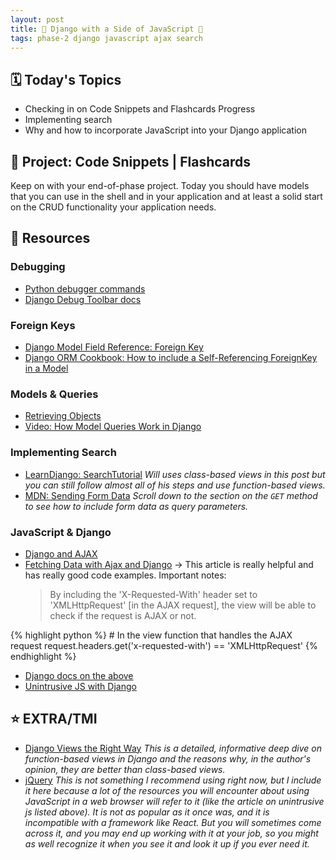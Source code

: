 ```yaml
---
layout: post
title: 🍔 Django with a Side of JavaScript 🍟
tags: phase-2 django javascript ajax search
---
```


## 🗓️ Today's Topics

- Checking in on Code Snippets and Flashcards Progress
- Implementing search
- Why and how to incorporate JavaScript into your Django application

## 🎯 Project: Code Snippets | Flashcards

Keep on with your end-of-phase project. Today you should have models that you can use in the shell and in your application and at least a solid start on the CRUD functionality your application needs.

## 🔖 Resources

### Debugging

- [Python debugger commands](https://docs.python.org/3/library/pdb.html?highlight=debugger#debugger-commands)
- [Django Debug Toolbar docs](https://django-debug-toolbar.readthedocs.io/en/latest/)

### Foreign Keys

- [Django Model Field Reference: Foreign Key](https://docs.djangoproject.com/en/3.2/ref/models/fields/#foreignkey)
- [Django ORM Cookbook: How to include a Self-Referencing ForeignKey in a Model](https://books.agiliq.com/projects/django-orm-cookbook/en/latest/self_fk.html#how-to-include-a-self-referencing-foreignkey-in-a-model)

### Models & Queries

- [Retrieving Objects](https://docs.djangoproject.com/en/3.2/topics/db/queries/#retrieving-objects)
- [Video: How Model Queries Work in Django](https://www.youtube.com/watch?v=WimXjp0ryOo)

### Implementing Search

- [LearnDjango: SearchTutorial](https://learndjango.com/tutorials/django-search-tutorial) _Will uses class-based views in this post but you can still follow almost all of his steps and use function-based views._
- [MDN: Sending Form Data](https://developer.mozilla.org/en-US/docs/Learn/Forms/Sending_and_retrieving_form_data) _Scroll down to the section on the `GET` method to see how to include form data as query parameters._

### JavaScript & Django

- [Django and AJAX](https://realpython.com/django-and-ajax-form-submissions/)
- [Fetching Data with Ajax and Django](https://www.brennantymrak.com/articles/fetching-data-with-ajax-and-django.html) -> This article is really helpful and has really good code examples. Important notes:
  > By including the 'X-Requested-With' header set to 'XMLHttpRequest' [in the AJAX request], the view will be able to check if the request is AJAX or not.

{% highlight python %}
    # In the view function that handles the AJAX request
    request.headers.get('x-requested-with') == 'XMLHttpRequest'
{% endhighlight %}

- [Django docs on the above](https://docs.djangoproject.com/en/3.2/ref/request-response/#django.http.HttpRequest.is_ajax)
- [Unintrusive JS with Django](https://lethain.com/intro-to-unintrusive-javascript-with-django/)

## ⭐ EXTRA/TMI

- [Django Views the Right Way](https://spookylukey.github.io/django-views-the-right-way/the-pattern.html) _This is a detailed, informative deep dive on function-based views in Django and the reasons why, in the author's opinion, they are better than class-based views._
- [jQuery](https://jquery.com/) _This is not something I recommend using right now, but I include it here because a lot of the resources you will encounter about using JavaScript in a web browser will refer to it (like the article on unintrusive js listed above). It is not as popular as it once was, and it is incompatible with a framework like React. But you will sometimes come across it, and you may end up working with it at your job, so you might as well recognize it when you see it and look it up if you ever need it._
